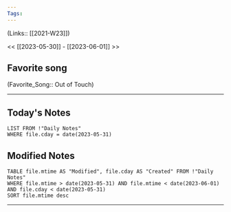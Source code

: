 ```yaml
---
Tags:
---
```

(Links:: [[2021-W23]])

<< [[2023-05-30]] - [[2023-06-01]] >>
## Favorite song
(Favorite_Song:: Out of Touch)

___
## Today's Notes
```dataview
LIST FROM !"Daily Notes"
WHERE file.cday = date(2023-05-31)
```
## Modified Notes
```dataview
TABLE file.mtime AS "Modified", file.cday AS "Created" FROM !"Daily Notes" 
WHERE file.mtime > date(2023-05-31) AND file.mtime < date(2023-06-01) AND file.cday < date(2023-05-31)
SORT file.mtime desc
```
___
